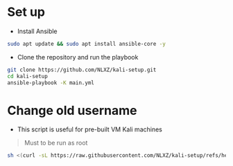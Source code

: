 # Set up

- Install Ansible
```bash
sudo apt update && sudo apt install ansible-core -y
```

- Clone the repository and run the playbook
```bash
git clone https://github.com/NLXZ/kali-setup.git
cd kali-setup
ansible-playbook -K main.yml
```

# Change old username

- This script is useful for pre-built VM Kali machines
> Must to be run as root
```bash
sh <(curl -sL https://raw.githubusercontent.com/NLXZ/kali-setup/refs/heads/main/change_username.sh) new_username
```

